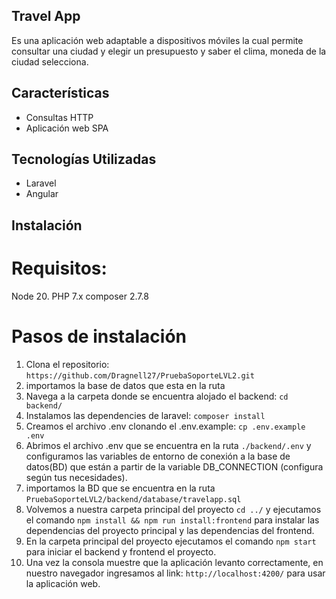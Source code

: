 ## Travel App

Es una aplicación web adaptable a dispositivos móviles la cual permite consultar una ciudad y elegir un presupuesto y saber el clima, moneda de la ciudad selecciona.

## Características

- Consultas HTTP
- Aplicación web SPA

## Tecnologías Utilizadas
- Laravel
- Angular

## Instalación

# Requisitos:
Node 20.
PHP 7.x
composer 2.7.8

# Pasos de instalación
1. Clona el repositorio: `https://github.com/Dragnell27/PruebaSoporteLVL2.git`
3. importamos la base de datos que esta en la ruta
3. Navega a la carpeta donde se encuentra alojado el backend: `cd backend/`
4. Instalamos las dependencies de laravel: `composer install`
5. Creamos el archivo .env clonando el .env.example: `cp .env.example .env`
6. Abrimos el archivo .env que se encuentra en la ruta `./backend/.env` y configuramos las variables de entorno de conexión a la base de datos(BD) que están a partir de la variable DB_CONNECTION (configura según tus necesidades).
7. importamos la BD que se encuentra en la ruta `PruebaSoporteLVL2/backend/database/travelapp.sql`
8. Volvemos a nuestra carpeta principal del proyecto `cd ../` y ejecutamos el comando `npm install && npm run install:frontend` para instalar las dependencias del proyecto principal y las dependencias del frontend.
9. En la carpeta principal del proyecto ejecutamos el comando `npm start` para iniciar el backend y frontend el proyecto.
10. Una vez la consola muestre que la aplicación levanto correctamente, en nuestro navegador ingresamos al link: `http://localhost:4200/` para usar la aplicación web.




